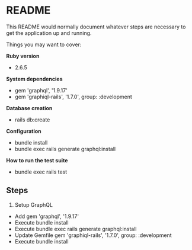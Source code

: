 # README

This README would normally document whatever steps are necessary to get the
application up and running.

Things you may want to cover:

**Ruby version**
  * 2.6.5

**System dependencies**
  * gem 'graphql', '1.9.17'
  * gem 'graphiql-rails', '1.7.0', group: :development

**Database creation**
  * rails db:create

**Configuration**
  * bundle install
  * bundle exec rails generate graphql:install 

**How to run the test suite**
  * bundle exec rails test

## Steps
 1. Setup GraphQL 
  * Add gem 'graphql', '1.9.17'
  * Execute bundle install
  * Execute bundle exec rails generate graphql:install
  * Update Gemfile gem 'graphiql-rails', '1.7.0', group: :development
  * Execute bundle install
  